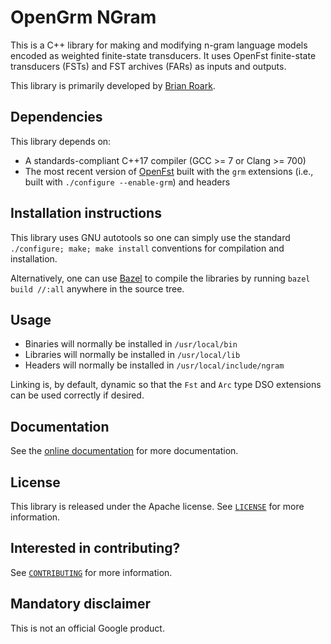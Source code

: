 # OpenGrm NGram

This is a C++ library for making and modifying n-gram language models encoded as
weighted finite-state transducers. It uses OpenFst finite-state transducers
(FSTs) and FST archives (FARs) as inputs and outputs.

This library is primarily developed by [Brian Roark](mailto:roark@google.com).

## Dependencies

This library depends on:

*   A standards-compliant C++17 compiler (GCC \>= 7 or Clang \>= 700)
*   The most recent version of [OpenFst](http://openfst.org) built with the
    `grm` extensions (i.e., built with `./configure --enable-grm`) and headers

## Installation instructions

This library uses GNU autotools so one can simply use the standard `./configure;
make; make install` conventions for compilation and installation.

Alternatively, one can use [Bazel](https://bazel.build) to compile the libraries
by running `bazel build //:all` anywhere in the source tree.

## Usage

*   Binaries will normally be installed in `/usr/local/bin`
*   Libraries will normally be installed in `/usr/local/lib`
*   Headers will normally be installed in `/usr/local/include/ngram`

Linking is, by default, dynamic so that the `Fst` and `Arc` type DSO extensions
can be used correctly if desired.

## Documentation

See the [online documentation](https://ngram.opengrm.org) for more
documentation.

## License

This library is released under the Apache license. See [`LICENSE`](LICENSE) for
more information.

## Interested in contributing?

See [`CONTRIBUTING`](CONTRIBUTING) for more information.

## Mandatory disclaimer

This is not an official Google product.
